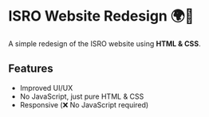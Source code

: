 # ISRO Website Redesign 🌍🚀  
A simple redesign of the ISRO website using **HTML & CSS**.  

## Features  
- Improved UI/UX  
- No JavaScript, just pure HTML & CSS  
- Responsive (❌ No JavaScript required)  

